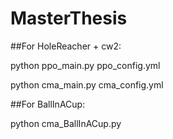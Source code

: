# MasterThesis

##For HoleReacher + cw2:

python ppo_main.py ppo_config.yml

python cma_main.py cma_config.yml



##For BallInACup:

python cma_BallInACup.py
